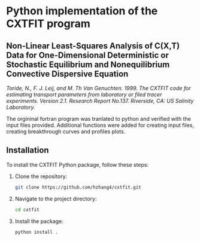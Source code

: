 # Python implementation of the CXTFIT program

## Non-Linear Least-Squares Analysis of C(X,T) Data for One-Dimensional  Deterministic or Stochastic Equilibrium and Nonequilibrium Convective Dispersive Equation

*Toride, N., F. J. Leij, and M. Th Van Genuchten. 1999. The CXTFIT code for estimating transport parameters from laboratory or filed tracer experiments. Version 2.1. Research Report No.137. Riverside, CA: US Salinity Laboratory.*

The orgininal fortran program was tranlated to python and verified with the input files provided. Additional functions were added for creating input files, creating breakthrough curves and profiles plots. 

## Installation

To install the CXTFIT Python package, follow these steps:

1. Clone the repository:
    ```bash
    git clone https://github.com/hzhang4/cxtfit.git
    ```
2. Navigate to the project directory:
    ```bash
    cd cxtfit
    ```
3. Install the package:
    ```bash
    python install .
    ```